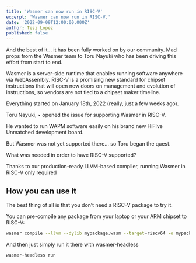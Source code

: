 ```yaml
---
title: 'Wasmer can now run in RISC-V'
excerpt: 'Wasmer can now run in RISC-V.'
date: '2022-09-09T12:00:00.000Z'
author: Tesi Lopez
published: false
---
```


And the best of it... it has been fully worked on by our community. Mad props from the Wasmer team to Toru Nayuki who has been driving this effort from start to end.

Wasmer is a server-side runtime that enables running software anywhere via WebAssembly. RISC-V is a promising new standard for chipset instructions that will open new doors on management and evolution of instructions, so vendors are not tied to a chipset maker timeline.

Everything started on January 18th, 2022 (really, just a few weeks ago).

Toru Nayuki, ‣ opened the issue for supporting Wasmer in RISC-V.

He wanted to run WAPM software easily on his brand new HiFIve Unmatched development board.

But Wasmer was not yet supported there... so Toru began the quest.

What was needed in order to have RISC-V supported?

Thanks to our production-ready LLVM-based compiler, running Wasmer in RISC-V only required

## How you can use it

The best thing of all is that you don’t need a RISC-V package to try it.

You can pre-compile any package from your laptop or your ARM chipset to RISC-V:

```bash
wasmer compile --llvm --dylib mypackage.wasm --target=riscv64 -o mypackage.dylib
```

And then just simply run it there with wasmer-headless

```bash
wasmer-headless run 
```